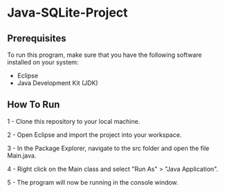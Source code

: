 # Java-SQLite-Project
## Prerequisites
To run this program, make sure that you have the following software installed on your system:

- Eclipse
- Java Development Kit (JDK)

## How To Run

1 - Clone this repository to your local machine.

2 - Open Eclipse and import the project into your workspace.

3 - In the Package Explorer, navigate to the src folder and open the file Main.java.

4 - Right click on the Main class and select "Run As" > "Java Application".

5 - The program will now be running in the console window.

